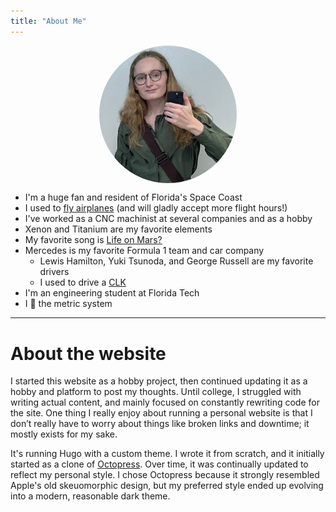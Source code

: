 ```yaml
---
title: "About Me"
---
```

<img alt="Portrait of Dakota" id="profile" style="max-width:25ch; display: block; margin: auto; border-radius: 50%;" src="/images/profile.jpeg">

* I'm a huge fan and resident of Florida's Space Coast
* I used to [fly airplanes](/pages/flying/) (and will gladly accept more flight hours!)
* I've worked as a CNC machinist at several companies and as a hobby
* Xenon and Titanium are my favorite elements
* My favorite song is [Life on Mars?](/files/lifeonmars.mp3)
* Mercedes is my favorite Formula 1 team and car company
    * Lewis Hamilton, Yuki Tsunoda, and George Russell are my favorite drivers
    * I used to drive a [CLK](clk.jpg)
* I'm an engineering student at Florida Tech
* I 💜 the metric system

---

# About the website

I started this website as a hobby project, then continued updating it as a hobby and platform to post my thoughts. Until college, I struggled with writing actual content, and mainly focused on constantly rewriting code for the site. One thing I really enjoy about running a personal website is that I don’t really have to worry about things like broken links and downtime; it mostly exists for my sake. 

It's running Hugo with a custom theme. I wrote it from scratch, and it initially started as a clone of [Octopress](https://github.com/parsiya/Hugo-Octopress). Over time, it was continually updated to reflect my personal style. I chose Octopress because it strongly resembled Apple's old skeuomorphic design, but my preferred style ended up evolving into a modern, reasonable dark theme. 
